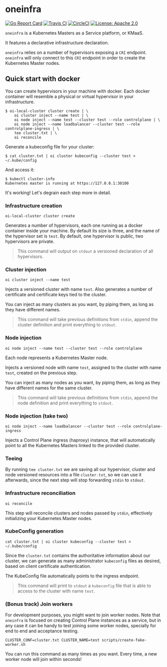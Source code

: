 # oneinfra

[![Go Report Card](https://goreportcard.com/badge/github.com/oneinfra/oneinfra)](https://goreportcard.com/report/github.com/oneinfra/oneinfra)
[![Travis CI](https://travis-ci.org/oneinfra/oneinfra.svg?branch=master)](https://travis-ci.org/oneinfra/oneinfra)
[![CircleCI](https://circleci.com/gh/oneinfra/oneinfra.svg?style=shield)](https://circleci.com/gh/oneinfra/oneinfra)
[![License: Apache 2.0](https://img.shields.io/badge/License-Apache2.0-brightgreen.svg)](https://opensource.org/licenses/Apache-2.0)

`oneinfra` is a Kubernetes Masters as a Service platform, or KMaaS.

It features a declarative infrastructure declaration.

`oneinfra` relies on a number of hypervisors exposing a `CRI`
endpoint. `oneinfra` will only connect to this `CRI` endpoint in order
to create the Kubernetes Master nodes.

## Quick start with docker

You can create hypervisors in your machine with docker. Each docker
container will resemble a physical or virtual hypervisor in your
infrastructure.

```
$ oi-local-cluster cluster create | \
    oi cluster inject --name test | \
    oi node inject --name test --cluster test --role controlplane | \
    oi node inject --name loadbalancer --cluster test --role controlplane-ingress | \
    tee cluster.txt | \
    oi reconcile
```

Generate a kubeconfig file for your cluster:

```
$ cat cluster.txt | oi cluster kubeconfig --cluster test > ~/.kube/config
```

And access it:

```
$ kubectl cluster-info
Kubernetes master is running at https://127.0.0.1:30100
```

It's working! Let's degrain each step more in detail.

### Infrastructure creation

```
oi-local-cluster cluster create
```

Generates a number of hypervisors, each one running as a docker
container inside your machine. By default its size is three, and the
name of the hypervisor set is `test`. By default, one hypervisor is
public, two hypervisors are private.

> This command will output on `stdout` a versioned declaration of all
> hypervisors.

### Cluster injection

```
oi cluster inject --name test
```

Injects a versioned cluster with name `test`. Also generates a number
of certificate and certificate keys tied to the cluster.

You can inject as many clusters as you want, by piping them, as long
as they have different names.

> This command will take previous definitions from `stdin`, append the
> cluster definition and print everything to `stdout`.

### Node injection

```
oi node inject --name test --cluster test --role controlplane
```

Each node represents a Kubernetes Master node.

Injects a versioned node with name `test`, assigned to the cluster
with name `test`, created on the previous step.

You can inject as many nodes as you want, by piping them, as long as
they have different names for the same cluster.

> This command will take previous definitions from `stdin`, append the
> node definition and print everything to `stdout`.

### Node injection (take two)

```
oi node inject --name loadbalancer --cluster test --role controlplane-ingress
```

Injects a Control Plane ingress (haproxy) instance, that will
automatically point to all the Kubernetes Masters linked to the
provided cluster.

### Teeing

By running `tee cluster.txt` we are saving all our hypervisor, cluster
and node versioned resources into a file `cluster.txt`, so we can use
it afterwards, since the next step will stop forwarding `stdin` to
`stdout`.

### Infrastructure reconciliation

```
oi reconcile
```

This step will reconcile clusters and nodes passed by `stdin`,
effectively initializing your Kubernetes Master nodes.

### KubeConfig generation

```
cat cluster.txt | oi cluster kubeconfig --cluster test > ~/.kube/config
```

Since the `cluster.txt` contains the authoritative information about
our cluster, we can generate as many administrator `kubeconfig` files
as desired, based on client certificate authentication.

The KubeConfig file automatically points to the ingress endpoint.

> This command will print to `stdout` a `kubeconfig` file that is able
> to access to the cluster with name `test`.

### (Bonus track) Join workers

For development purposes, you might want to join worker nodes. Note
that `oneinfra` is focused on creating Control Plane instances as a
service, but in any case it can be handy to test joining some worker
nodes, specially for end to end and acceptance testing.

```
CLUSTER_CONF=cluster.txt CLUSTER_NAME=test scripts/create-fake-worker.sh
```

You can run this command as many times as you want. Every time, a new
worker node will join within seconds!

